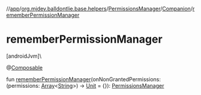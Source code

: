 //[app](../../../../index.md)/[org.mjdev.balldontlie.base.helpers](../../index.md)/[PermissionsManager](../index.md)/[Companion](index.md)/[rememberPermissionManager](remember-permission-manager.md)

# rememberPermissionManager

[androidJvm]\

@[Composable](https://developer.android.com/reference/kotlin/androidx/compose/runtime/Composable.html)

fun [rememberPermissionManager](remember-permission-manager.md)(onNonGrantedPermissions: (permissions: [Array](https://kotlinlang.org/api/latest/jvm/stdlib/kotlin/-array/index.html)&lt;[String](https://kotlinlang.org/api/latest/jvm/stdlib/kotlin/-string/index.html)&gt;) -&gt; [Unit](https://kotlinlang.org/api/latest/jvm/stdlib/kotlin/-unit/index.html) = {}): [PermissionsManager](../index.md)
